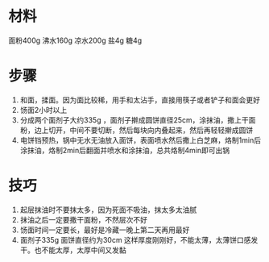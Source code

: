 # 材料
面粉400g 沸水160g 凉水200g 盐4g 糖4g
# 步骤
1. 和面，揉面。因为面比较稀，用手和太沾手，直接用筷子或者铲子和面会更好
2. 饧面2小时以上
3. 分成两个面剂子大约335g ，面剂子擀成圆饼直径25cm，涂抹油，撒上干面粉，边上切开，中间不要切断，然后每块向内叠起来，然后再轻轻擀成圆饼
4. 电饼铛预热，锅中无水无油放入面饼，表面喷水然后撒上白芝麻，烙制1min后涂抹油，烙制2min后翻面并喷水和涂抹油，总共烙制4min即可出锅
# 技巧
1. 起层抹油时不要抹太多，因为死面不吸油，抹太多太油腻
2. 抹油之后一定要撒干面粉，不然层次不好
3. 饧面时间一定要长，最好是冷藏一晚上第二天再用最好
4. 面剂子335g 面饼直径约为30cm   这样厚度刚刚好，不能太薄，太薄饼口感发干。也不能太厚，太厚中间又发黏